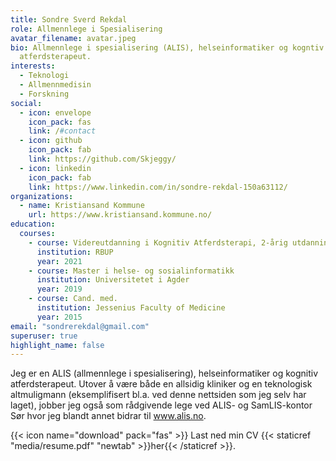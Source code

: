 ```yaml
---
title: Sondre Sverd Rekdal
role: Allmennlege i Spesialisering
avatar_filename: avatar.jpeg
bio: Allmennlege i spesialisering (ALIS), helseinformatiker og kogntiv
  atferdsterapeut.
interests:
  - Teknologi
  - Allmennmedisin
  - Forskning
social:
  - icon: envelope
    icon_pack: fas
    link: /#contact
  - icon: github
    icon_pack: fab
    link: https://github.com/Skjeggy/
  - icon: linkedin
    icon_pack: fab
    link: https://www.linkedin.com/in/sondre-rekdal-150a63112/
organizations:
  - name: Kristiansand Kommune
    url: https://www.kristiansand.kommune.no/
education:
  courses:
    - course: Videreutdanning i Kognitiv Atferdsterapi, 2-årig utdanning
      institution: RBUP
      year: 2021
    - course: Master i helse- og sosialinformatikk
      institution: Universitetet i Agder
      year: 2019
    - course: Cand. med.
      institution: Jessenius Faculty of Medicine
      year: 2015
email: "sondrerekdal@gmail.com"
superuser: true
highlight_name: false
---
```

Jeg er en ALIS (allmennlege i spesialisering), helseinformatiker og kognitiv atferdsterapeut. Utover å være både en allsidig kliniker og en teknologisk altmuligmann (eksemplifisert bl.a. ved denne nettsiden som jeg selv har laget), jobber jeg også som rådgivende lege ved ALIS- og SamLIS-kontor Sør hvor jeg blandt annet bidrar til www.alis.no. 

{{< icon name="download" pack="fas" >}} Last ned min CV {{< staticref "media/resume.pdf" "newtab" >}}her{{< /staticref >}}.
